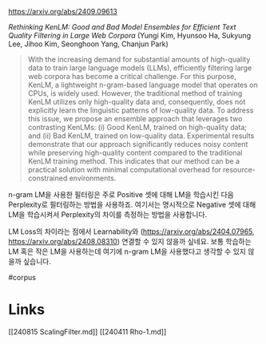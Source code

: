 https://arxiv.org/abs/2409.09613

*Rethinking KenLM: Good and Bad Model Ensembles for Efficient Text Quality Filtering in Large Web Corpora* (Yungi Kim, Hyunsoo Ha, Sukyung Lee, Jihoo Kim, Seonghoon Yang, Chanjun Park)

> With the increasing demand for substantial amounts of high-quality data to train large language models (LLMs), efficiently filtering large web corpora has become a critical challenge. For this purpose, KenLM, a lightweight n-gram-based language model that operates on CPUs, is widely used. However, the traditional method of training KenLM utilizes only high-quality data and, consequently, does not explicitly learn the linguistic patterns of low-quality data. To address this issue, we propose an ensemble approach that leverages two contrasting KenLMs: (i) Good KenLM, trained on high-quality data; and (ii) Bad KenLM, trained on low-quality data. Experimental results demonstrate that our approach significantly reduces noisy content while preserving high-quality content compared to the traditional KenLM training method. This indicates that our method can be a practical solution with minimal computational overhead for resource-constrained environments.

n-gram LM을 사용한 필터링은 주로 Positive 셋에 대해 LM을 학습시킨 다음 Perplexity로 필터링하는 방법을 사용하죠. 여기서는 명시적으로 Negative 셋에 대해 LM을 학습시켜서 Perplexity의 차이를 측정하는 방법을 사용합니다.

LM Loss의 차이라는 점에서 Learnability와 (https://arxiv.org/abs/2404.07965, https://arxiv.org/abs/2408.08310) 연결할 수 있지 않을까 싶네요. 보통 학습하는 LM 혹은 작은 LM을 사용하는데 여기에 n-gram LM을 사용했다고 생각할 수 있지 않을까 싶습니다.

#corpus

# Links

[[240815 ScalingFilter.md]]
[[240411 Rho-1.md]]